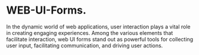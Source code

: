 # WEB-UI-Forms.
In the dynamic world of web applications, user interaction plays a vital role in creating engaging experiences. Among the various elements that facilitate interaction, web UI forms stand out as powerful tools for collecting user input, facilitating communication, and driving user actions.

